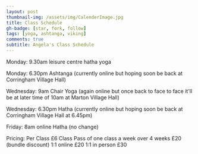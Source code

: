 ```yaml
---
layout: post
thumbnail-img: /assets/img/CalenderImage.jpg
title: Class Schedule
gh-badge: [star, fork, follow]
tags: [yoga, ashtanga, viking]
comments: true
subtitle: Angela's Class Schedule
---
```

Monday: 9.30am leisure centre hatha yoga 

Monday: 6.30pm Ashtanga (currently online but hoping soon be back at Corringham Village Hall) 

Wednesday: 9am Chair Yoga (again online but once back to face to face it'll be at later time of 10am at Marton Village Hall)

Wednesday: 6.30pm Hatha (currently online but hoping soon be back at Corringham Village Hall at 6.45pm) 

Friday: 8am online Hatha (no change) 


Pricing: 
Per Class £6 
Class Pass of one class a week over 4 weeks £20 (bundle discount) 
1:1 online £20 
1:1 in person £30 

